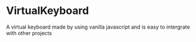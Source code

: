 # VirtualKeyboard
A virtual keyboard made by using vanilla javascript and is easy to intergrate with other projects
